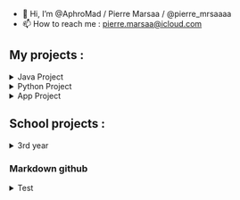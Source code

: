 - 👋 Hi, I’m @AphroMad / Pierre Marsaa / @pierre_mrsaaaa
- 📫 How to reach me : pierre.marsaa@icloud.com

## My projects : 
<details>
<summary>Java Project</summary>
<p>
    
| Project       | Status        | Type      | My Role (if blank, I was alone) | Collaborator(s) | Description |
|:-------------:|:-------------:|:---------:|:-------:|:---------------:|:------------:|       
| [BlackJack Count](https://github.com/AphroMad/Blackjack_count "Click me")                                      | Finished   |  Java   |  |  | An application that helps you count cards, calculate the probabilities that a card will appear, determine the best move to make, etc. | 
| [Poker Probability](https://github.com/AphroMad/Poker-probability "Click me")                                      | Finished   |  Java   |  |  | A software that allows you to evaluate your probablity of winning a poker hand depending of your cards, cards on the table, and the possible cards of opponents | 
    
</p>
</details>

<details>
<summary>Python Project</summary>
<p>
    
| Project       | Status        | Type      | My Role (if blank, I was alone) | Collaborator(s) | Description |
|:-------------:|:-------------:|:---------:|:-------:|:---------------:|:------------:|       
| [A Pokemon Go Bot](https://github.com/AphroMad/PoGo-Adb "PoGo Bot")                                             | Paused   |  Python   ||| A bot that play PokemonGo without human help | 
| [Preparation Ebay products](https://github.com/AphroMad/Prepa_photo_produit "Preparation Ebay products")        | Almost done   |  Python   |  |  | Some code to put pictures of a product in front of a background | 
| [Change picture format](https://github.com/AphroMad/JPG-to-PNG "Format")                                        | Done   |  Python   |  |  | Turn JPG to PNG or PNG to JPG| 
| [Crop Video](https://github.com/AphroMad/Croping_video "CropVideo")                                             | Almost done   |  Python   |  |  | Crop a video | 
| [Note conversion](https://github.com/AphroMad/Piano-Guitar-Ukulele-Conversion "Note conversion ")               | Almost done   |  Python   |  |  | Show how a note can be played on a guitar, an uukulele and a piano | 
| [Crop Instagram ScreenShot](https://github.com/AphroMad/Crop-Instagram "Crop Instagram ScreenShot")             | Almost done   |  Python   |  |  | Crop automatically an instagram picture screenshoted | 
</p>
</details>


<details>
<summary>App Project</summary>
<p>
    
| Project       | Status        | Type      | My Role (if blank, I was alone) | Collaborator(s) | Description |
|:-------------:|:-------------:|:---------:|:-------:|:---------------:|:------------:|       
| [GameLife](https://github.com/Gerem66/GameLife "Click me")                                                          | Finished |  React Native App  | project management, UI/UX, comm |  [@Gerem66](https://github.com/Gerem66)  | App that encourage you to do activities by transforming you in a video game character | 
| [Organizapp](https://github.com/Gerem66/Organizapp "Click me")                                                          | Finished |  React Native App   | design, iOS tester, consultant |  [@Gerem66](https://github.com/Gerem66)  | App based on the Eisenhower matrix | 
| [Magic Button](https://github.com/AphroMad/MagicButton "Magic Button")                                         | Finished   |  React Native App  |  |  |  Application that does the same than this [website](http://make-everything-ok.com/)  | 
| [Break the Egg](https://github.com/AphroMad/Break-the-Egg "Break the Egg")                                      | Current   |  React Native App   |  |  |  Touch 1.000.000. times the screen and something will happen  | 
| [NotesApp](https://github.com/Gerem66/NotesApp "Click me")                                                           | need to learn more about AI   |  React Native App   | Determine the note/chord played and put it on a tab | 
    
</p>
</details>

## School projects : 

<details>
<summary>3rd year</summary>
<p>
    
| Project       | Status        | Type      | My Role (if blank, I was alone) | Collaborator(s) | Description |
|:-------------:|:-------------:|:---------:|:-------:|:---------------:|:------------:| 
| [Clavardage](https://github.com/Fomys/Clavardage "Click me") | Current |  Java | Frontend developper | [@Fomys](https://github.com/Fomys) | Software that allows you to send message to people in the same network than you | 
| [BE CHTI](https://github.com/AphroMad/BE-CHTI "BE CHTI")                                      | Finished   |  ASM - C  |  |  | Some filtering, ASM, C, Fourier transform and laser guns | 
| [BE Graphes](https://github.com/AphroMad/BE_Graphes "BE Graphes")                                      | Finished   |  Java  |  |  | Determine the fastest or shortest path with Dijkstra and Bellmann | 
    
</p>
</details>




### Markdown github
<details>
<summary>Test</summary>
<p>

- Here is [Google](https://google.com)
- Test
    - ``` test ```
    - [ ] test
        - [x] test

</p>
</details>
